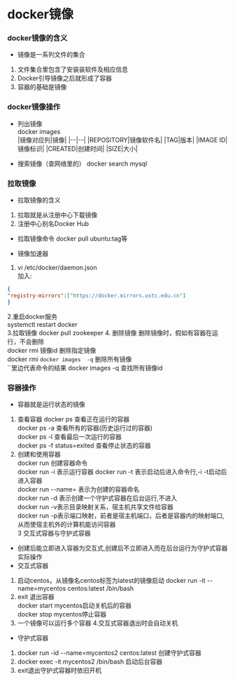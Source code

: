 # docker镜像
### docker镜像的含义
* 镜像是一系列文件的集合  
1. 文件集合里包含了安装装软件及相应信息
2. Docker引导镜像之后就形成了容器
3. 容器的基础是镜像
### docker镜像操作
* 列出镜像  
 docker images  
|镜像对应列|镜像|
|--|--|
|REPOSITORY|镜像软件名|
|TAG|版本|
|IMAGE ID|镜像标识|
|CREATED|创建时间|
|SIZE|大小|

* 搜索镜像（查网络里的）
docker search mysql

### 拉取镜像
* 拉取镜像的含义
1. 拉取就是从注册中心下载镜像
2. 注册中心别名Docker Hub

* 拉取镜像命令
docker pull ubuntu:tag等 

* 镜像加速器 
1. vi /etc/docker/daemon.json  
加入:
```json
{
"registry-mirrors":["https://docker.mirrors.ustc.edu.cn"]
}
```
2.重启docker服务  
systemctl restart docker  
3.拉取镜像
docker pull  zookeeper
4. 删除镜像
删除镜像时，假如有容器在运行，不会删除  
docker rmi 镜像id   删除指定镜像  
docker rmi `docker images  -q` 删除所有镜像  
``里边代表命令的结果
docker images -q 查找所有镜像id
### 容器操作
* 容器就是运行状态的镜像
1. 查看容器
docker ps 查看正在运行的容器  
docker ps -a 查看所有的容器(历史运行过的容器)  
docker ps -l 查看最后一次运行的容器  
docker ps -f status=exited 查看停止状态的容器
2. 创建和使用容器  
docker run 创建容器命令    
docker run -i 表示运行容器
docker run  -t 表示启动后进入命令行,-i -t启动后进入容器  
docker run --name= 表示为创建的容器命名  
docker run -d 表示创建一个守护式容器在后台运行,不进入  
docker run -v表示目录映射关系，宿主机共享文件给容器  
docker run -p表示端口映射，前者是宿主机端口，后者是容器内的映射端口,从而使宿主机外的计算机能访问容器  
3 交互式容器与守护式容器  
* 创建后能立即进入容器为交互式,创建后不立即进入而在后台运行为守护式容器  
实际操作  
* 交互式容器
1. 启动centos，从镜像名centos标签为latest的镜像启动
docker run -it --name=mycentos centos:latest /bin/bash  
2. exit 退出容器  
docker start mycentos启动关机后的容器  
docker stop mycentos停止容器
3. 一个镜像可以运行多个容器
4.交互式容器退出时会自动关机
* 守护式容器  
1. docker run -id  --name=mycentos2 centos:latest  创建守护式容器
2. docker exec -it mycentos2 /bin/bash 启动后台容器  
3. exit退出守护式容器时依旧开机